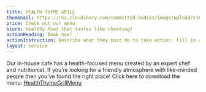 ```yaml
---
title: HEALTH THYME GRILL
thumbnail: https://res.cloudinary.com/committed-bodies/image/upload/v1642662882/services/Committed-Bodies-Meals-Delivery-meal-prep-2.png
price: Check out our menu
blurb: Healthy food that tastes like cheating!
actionHeading: Book now!
actionInstruction: Describe what they must do to take action. Fill in a form? Click a button? Phone us?
layout: service
---
```

Our in-house cafe has a health-focused menu created by an expert chef and nutritionist. If you’re looking for a friendly atmosphere with like-minded people then you’ve found the right place! Click here to download the menu: [HealthThymeGrillMenu](https://committedbodies.co.za/wp-content/uploads/2020/07/HealthThymeGrillMenu.pdf)